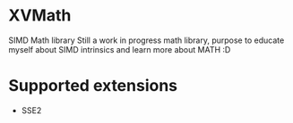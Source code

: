 # XVMath

SIMD Math library
Still a work in progress math library, purpose to educate myself about SIMD intrinsics and learn more about MATH :D

# Supported extensions

- SSE2
